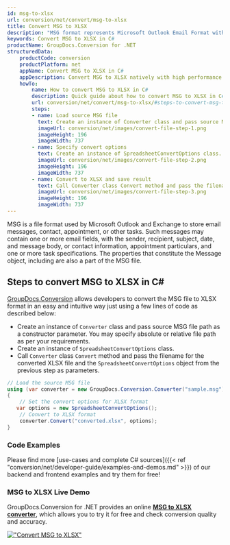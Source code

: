 ```yaml
---
id: msg-to-xlsx
url: conversion/net/convert/msg-to-xlsx
title: Convert MSG to XLSX
description: "MSG format represents Microsoft Outlook Email Format with .msg extension. Learn how to convert MSG to XLSX file programmatically in C# language using GroupDocs.Conversion for .NET library."
keywords: Convert MSG to XLSX in C#
productName: GroupDocs.Conversion for .NET
structuredData:
    productCode: conversion
    productPlatform: net
    appName: Convert MSG to XLSX in C#
    appDescription: Convert MSG to XLSX natively with high performance using C# language and server side GroupDocs.Conversion for .NET APIs, without the use of any software like Microsoft or Open Office.
    howTo:
        name: How to convert MSG to XLSX in C# 
        description: Quick guide about how to convert MSG to XLSX in C# with high performance and accuracy.
        url: conversion/net/convert/msg-to-xlsx/#steps-to-convert-msg-to-xlsx-in-c
        steps:
        - name: Load source MSG file 
          text: Create an instance of Converter class and pass source MSG file path as a constructor parameter. You may specify absolute or relative file path as per your requirements. 
          imageUrl: conversion/net/images/convert-file-step-1.png
          imageHeight: 196
          imageWidth: 737
        - name: Specify convert options 
          text: Create an instance of SpreadsheetConvertOptions class.
          imageUrl: conversion/net/images/convert-file-step-2.png
          imageHeight: 196
          imageWidth: 737
        - name: Convert to XLSX and save result 
          text: Call Converter class Convert method and pass the filename for the converted HTML file and the SpreadsheetConvertOptions object from the previous step as parameters.
          imageUrl: conversion/net/images/convert-file-step-3.png
          imageHeight: 196
          imageWidth: 737
---
```


MSG is a file format used by Microsoft Outlook and Exchange to store email messages, contact, appointment, or other tasks. Such messages may contain one or more email fields, with the sender, recipient, subject, date, and message body, or contact information, appointment particulars, and one or more task specifications. The properties that constitute the Message object, including are also a part of the MSG file.

## Steps to convert MSG to XLSX in C#

[GroupDocs.Conversion](https://products.groupdocs.com/conversion/net) allows developers to convert the MSG file to XLSX format in an easy and intuitive way just using a few lines of code as described below:

* Create an instance of `Converter` class and pass source MSG file path as a constructor parameter. You may specify absolute or relative file path as per your requirements. 
* Create an instance of `SpreadsheetConvertOptions` class.
* Call `Converter` class `Convert` method and pass the filename for the converted XLSX file and the `SpreadsheetConvertOptions` object from the previous step as parameters.

```csharp
// Load the source MSG file
using (var converter = new GroupDocs.Conversion.Converter("sample.msg"))
{
    // Set the convert options for XLSX format
   var options = new SpreadsheetConvertOptions();
    // Convert to XLSX format
    converter.Convert("converted.xlsx", options);
}
```

### Code Examples

Please find more [use-cases and complete C# sources]({{< ref "conversion/net/developer-guide/examples-and-demos.md" >}}) of our backend and frontend examples and try them for free!

### MSG to XLSX Live Demo

GroupDocs.Conversion for .NET provides an online [**MSG to XLSX converter**](https://products.groupdocs.app/conversion/msg-to-xlsx), which allows you to try it for free and check conversion quality and accuracy.

[!["Convert MSG to XLSX"](conversion/net/images/convert-to-xlsx/convert-msg-to-xlsx.png)](https://products.groupdocs.app/conversion/msg-to-xlsx)